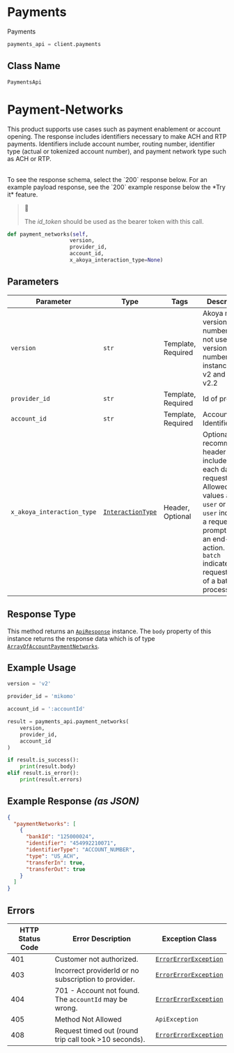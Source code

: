 # Payments

Payments

```python
payments_api = client.payments
```

## Class Name

`PaymentsApi`


# Payment-Networks

This product supports use cases such as payment enablement or account opening. The response includes identifiers necessary to make ACH and RTP payments. Identifiers include account number, routing number, identifier type (actual or tokenized account number), and payment network type such as ACH or RTP.

<br>
To see the response schema, select the `200` response below. For an example payload response, see the `200` example response below the *Try it* feature.

> 🛑
> 
> The *id_token* should be used as the bearer token with this call.

```python
def payment_networks(self,
                    version,
                    provider_id,
                    account_id,
                    x_akoya_interaction_type=None)
```

## Parameters

| Parameter | Type | Tags | Description |
|  --- | --- | --- | --- |
| `version` | `str` | Template, Required | Akoya major version number. Do not use minor version numbers. For instance, use v2 and not v2.2 |
| `provider_id` | `str` | Template, Required | Id of provider |
| `account_id` | `str` | Template, Required | Account Identifier |
| `x_akoya_interaction_type` | [`InteractionType`](../../doc/models/interaction-type.md) | Header, Optional | Optional but recommended header to include with each data request.<br>Allowed values are `user` or `batch`.<br>`user` indicates a request is prompted by an end-user action.<br>`batch` indicates the request is part of a batch process. |

## Response Type

This method returns an [`ApiResponse`](../../doc/api-response.md) instance. The `body` property of this instance returns the response data which is of type [`ArrayOfAccountPaymentNetworks`](../../doc/models/array-of-account-payment-networks.md).

## Example Usage

```python
version = 'v2'

provider_id = 'mikomo'

account_id = ':accountId'

result = payments_api.payment_networks(
    version,
    provider_id,
    account_id
)

if result.is_success():
    print(result.body)
elif result.is_error():
    print(result.errors)
```

## Example Response *(as JSON)*

```json
{
  "paymentNetworks": [
    {
      "bankId": "125000024",
      "identifier": "454992210071",
      "identifierType": "ACCOUNT_NUMBER",
      "type": "US_ACH",
      "transferIn": true,
      "transferOut": true
    }
  ]
}
```

## Errors

| HTTP Status Code | Error Description | Exception Class |
|  --- | --- | --- |
| 401 | Customer not authorized. | [`ErrorErrorException`](../../doc/models/error-error-exception.md) |
| 403 | Incorrect providerId or no subscription to provider. | [`ErrorErrorException`](../../doc/models/error-error-exception.md) |
| 404 | 701 - Account not found. The `accountId` may be wrong. | [`ErrorErrorException`](../../doc/models/error-error-exception.md) |
| 405 | Method Not Allowed | `ApiException` |
| 408 | Request timed out (round trip call took >10 seconds). | [`ErrorErrorException`](../../doc/models/error-error-exception.md) |

